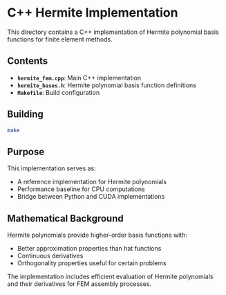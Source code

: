 # C++ Hermite Implementation

This directory contains a C++ implementation of Hermite polynomial basis functions for finite element methods.

## Contents

- **`hermite_fem.cpp`**: Main C++ implementation
- **`hermite_bases.h`**: Hermite polynomial basis function definitions
- **`Makefile`**: Build configuration

## Building

```bash
make
```

## Purpose

This implementation serves as:
- A reference implementation for Hermite polynomials
- Performance baseline for CPU computations
- Bridge between Python and CUDA implementations

## Mathematical Background

Hermite polynomials provide higher-order basis functions with:
- Better approximation properties than hat functions
- Continuous derivatives
- Orthogonality properties useful for certain problems

The implementation includes efficient evaluation of Hermite polynomials and their derivatives for FEM assembly processes.
